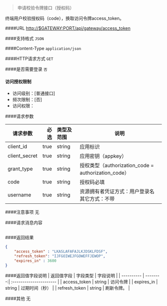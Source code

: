 
> 申请校验令牌接口（授权码）

终端用户校验授权码（code），换取访问令牌access_token。

####URL
<http://$GATEWAY:PORT/api/gateway/access_token>

####支持格式
`JSON`

####Content-Type
`application/json`

####HTTP请求方式
`GET`

####是否需要登录
`否`

#### 访问授权限制
* 访问级别：[普通接口]
* 频次限制：[否]
* 访问权限：


####请求参数

| 请求参数      |    必选 | 类型及范围  | 说明                                |
| ------------- | -------:| :---------- | ----------------------------------- |
|client_id |   true |    string |  应用标识 |
|client_secret |   true |    string |  应用密钥（appkey） |
|grant_type |  true |    string |  授权类型（authorization_code = authorization_code）|
|code |    true |    string |  授权码必填 |
|username |    true |    string |  资源拥有者凭证方式：用户登录名<br/>其它方式：不带 |


####注意事项
无

####请求消息内容
``` JSON
```
####返回结果
``` JSON
{ 
    "access_token" : "LKASLAFAFAJLKJDSKLFDSF", 
    "refresh_token": "IJFGOIWEJFGOWEFFJEWOP",
    "expires_in" : 3600
} 
```
####返回值字段说明
| 返回值字段 | 字段类型 | 字段说明                |
| ---------- | --------:| :---------------------- |
| access_token |    string |  访问令牌 |
| expires_in |  string |  过期时间（秒） |
| refresh_token |   string |  刷新令牌。 |

####其他
无
